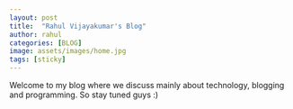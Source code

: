 ```yaml
---
layout: post
title:  "Rahul Vijayakumar's Blog"
author: rahul
categories: [BLOG]
image: assets/images/home.jpg
tags: [sticky]
---
```


Welcome to my blog where we discuss mainly about technology, blogging and programming. So stay tuned guys :)